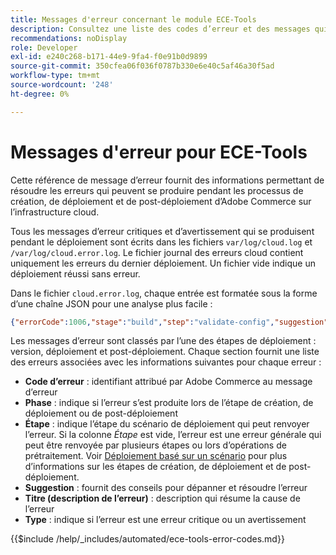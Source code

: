 ```yaml
---
title: Messages d'erreur concernant le module ECE-Tools
description: Consultez une liste des codes d’erreur et des messages qui peuvent se produire pendant les processus de création, de déploiement et de post-déploiement d’Adobe Commerce sur l’infrastructure cloud.
recommendations: noDisplay
role: Developer
exl-id: e240c268-b171-44e9-9fa4-f0e91b0d9899
source-git-commit: 350cfea06f036f0787b330e6e40c5af46a30f5ad
workflow-type: tm+mt
source-wordcount: '248'
ht-degree: 0%

---
```


# Messages d&#39;erreur pour ECE-Tools

Cette référence de message d’erreur fournit des informations permettant de résoudre les erreurs qui peuvent se produire pendant les processus de création, de déploiement et de post-déploiement d’Adobe Commerce sur l’infrastructure cloud.

Tous les messages d’erreur critiques et d’avertissement qui se produisent pendant le déploiement sont écrits dans les fichiers `var/log/cloud.log` et `/var/log/cloud.error.log`. Le fichier journal des erreurs cloud contient uniquement les erreurs du dernier déploiement. Un fichier vide indique un déploiement réussi sans erreur.

Dans le fichier `cloud.error.log`, chaque entrée est formatée sous la forme d’une chaîne JSON pour une analyse plus facile :

```json
{"errorCode":1006,"stage":"build","step":"validate-config","suggestion":"No stores/website/locales found in config.php\n  To speed up the deploy process do the following:\n  1. Using SSH, log in to your Magento Cloud account\n  2. Run \"php ./vendor/bin/ece-tools config:dump\"\n  3. Using SCP, copy the app/etc/config.php file to your local repository\n  4. Add, commit, and push your changes to the app/etc/config.php file","title":"The configured state is not ideal","type":"warning"}
```

Les messages d’erreur sont classés par l’une des étapes de déploiement : version, déploiement et post-déploiement. Chaque section fournit une liste des erreurs associées avec les informations suivantes pour chaque erreur :

- **Code d’erreur** : identifiant attribué par Adobe Commerce au message d’erreur
- **Phase** : indique si l’erreur s’est produite lors de l’étape de création, de déploiement ou de post-déploiement
- **Étape** : indique l’étape du scénario de déploiement qui peut renvoyer l’erreur. Si la colonne _Étape_ est vide, l’erreur est une erreur générale qui peut être renvoyée par plusieurs étapes ou lors d’opérations de prétraitement. Voir [Déploiement basé sur un scénario](../deploy/scenario-based.md) pour plus d’informations sur les étapes de création, de déploiement et de post-déploiement.
- **Suggestion** : fournit des conseils pour dépanner et résoudre l’erreur
- **Titre (description de l’erreur)** : description qui résume la cause de l’erreur
- **Type** : indique si l’erreur est une erreur critique ou un avertissement

{{$include /help/_includes/automated/ece-tools-error-codes.md}}
